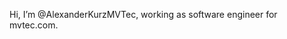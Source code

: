 Hi, I’m @AlexanderKurzMVTec,
working as software engineer for mvtec.com.

<!---
AlexanderKurzMVTec/AlexanderKurzMVTec is a ✨ special ✨ repository because its `README.md` (this file) appears on your GitHub profile.
You can click the Preview link to take a look at your changes.
--->

